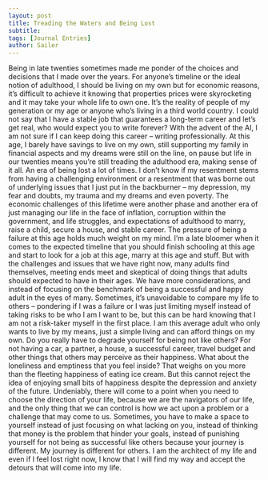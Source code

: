 ```yaml
---
layout: post
title: Treading the Waters and Being Lost
subtitle: 
tags: [Journal Entries]
author: Sailer
---
```

 
Being in late twenties sometimes made me ponder of the choices and decisions that I made over the years. For anyone’s timeline or the ideal notion of adulthood, I should be living on my own but for economic reasons, it’s difficult to achieve it knowing that properties prices were skyrocketing and it may take your whole life to own one. It’s the reality of people of my generation or my age or anyone who’s living in a third world country. I could not say that I have a stable job that guarantees a long-term career and let’s get real, who would expect you to write forever? With the advent of the AI, I am not sure if I can keep doing this career – writing professionally. At this age, I barely have savings to live on my own, still supporting my family in financial aspects and my dreams were still on the line, on pause but life in our twenties means you’re still treading the adulthood era, making sense of it all. An era of being lost a lot of times. I don’t know if my resentment stems from having a challenging environment or a resentment that was borne out of underlying issues that I just put in the backburner – my depression, my fear and doubts, my trauma and my dreams and even poverty. 
The economic challenges of this lifetime were another phase and another era of just managing our life in the face of inflation, corruption within the government, and life struggles, and expectations of adulthood to marry, raise a child, secure a house, and stable career. The pressure of being a failure at this age holds much weight on my mind. I’m a late bloomer when it comes to the expected timeline that you should finish schooling at this age and start to look for a job at this age, marry at this age and stuff. But with the challenges and issues that we have right now, many adults find themselves, meeting ends meet and skeptical of doing things that adults should expected to have in their ages. We have more considerations, and instead of focusing on the benchmark of being a successful and happy adult in the eyes of many. Sometimes, it’s unavoidable to compare my life to others – pondering if I was a failure or I was just limiting myself instead of taking risks to be who I am I want to be, but this can be hard knowing that I am not a risk-taker myself in the first place. I am this average adult who only wants to live by my means, just a simple living and can afford things on my own. Do you really have to degrade yourself for being not like others? For not having a car, a partner, a house, a successful career, travel budget and other things that others may perceive as their happiness. What about the loneliness and emptiness that you feel inside? That weighs on you more than the fleeting happiness of eating ice cream. But this cannot reject the idea of enjoying small bits of happiness despite the depression and anxiety of the future. 
Undeniably, there will come to a point when you need to choose the direction of your life, because we are the navigators of our life, and the only thing that we can control is how we act upon a problem or a challenge that may come to us. Sometimes, you have to make a space to yourself instead of just focusing on what lacking on you, instead of thinking that money is the problem that hinder your goals, instead of punishing yourself for not being as successful like others because your journey is different. My journey is different for others. I am the architect of my life and even if I feel lost right now, I know that I will find my way and accept the detours that will come into my life. 

